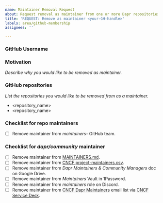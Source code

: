 ```yaml
---
name: Maintainer Removal Request
about: Request removal as maintainer from one or more Dapr repositories
title: 'REQUEST: Remove as maintainer <your-GH-handle>'
labels: area/github-membership
assignees: ''

---
```


### GitHub Username

<your-GH-handle>

### Motivation

_Describe why you would like to be removed as maintainer._

### GitHub repositories

_List the repositories you would like to be removed from as a maintainer._

- <repository_name>
- <repository_name>

### Checklist for repo maintainers

- [ ] Remove maintainer from _maintainers-<repo>_ GitHub team.

### Checklist for _dapr/community_ maintainer

- [ ] Remove maintainer from [MAINTAINERS.md](https://github.com/dapr/community/blob/master/MAINTAINERS.md).
- [ ] Remove maintainer from [CNCF project-maintainers.csv](https://github.com/cncf/foundation/blob/main/project-maintainers.csv).
- [ ] Remove maintainer from _Dapr Maintainers & Community Managers_ doc on Google Drive.
- [ ] Remove maintainer from _Maintainers_ Vault in 1Password.
- [ ] Remove maintainer from _maintainers_ role on Discord.
- [ ] Remove maintainer from [CNCF Dapr Maintainers](https://lists.cncf.io/g/cncf-dapr-maintainers/) email list via [CNCF Service Desk](https://cncfservicedesk.atlassian.net/servicedesk/customer/portals).
